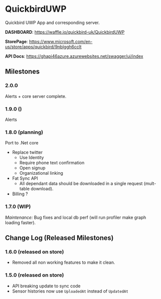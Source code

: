 # QuickbirdUWP

Quickbird UWP App and corresponding server.


__DASHBOARD__: https://waffle.io/quickbird-uk/QuickbirdUWP


__StorePage__: https://www.microsoft.com/en-us/store/apps/quickbird/9nblggh6cclt

__API Docs__: https://ghapi46azure.azurewebsites.net/swagger/ui/index

## Milestones

### 2.0.0

Alerts + core server complete.

### 1.9.0 ()

Alerts

### 1.8.0 (planning)

Port to .Net core

* Replace twitter
    * Use Identity
    * Require phone text confirmation
    * Open signup
    * Organizational linking
* Fat Sync API
    * All dependant data should be downloaded in a single request (mult-table download). 
* Billing ?

### 1.7.0 (WIP)

_Maintenance:_ Bug fixes and local db perf (will run profiler make graph loading faster).


## Change Log (Released Milestones)

### 1.6.0 (released on store)

* Removed all non working features to make it clean.

### 1.5.0 (released on store)

* API breaking update to sync code
* Sensor histories now use `UploadedAt` instead of `UpdatedAt`

